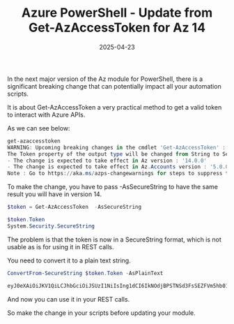 ﻿---
layout: post
title: Azure PowerShell - Update from Get-AzAccessToken for Az 14
date: 2025-04-23
categories: [  ]
githubcommentIdtoreplace: 
---

In the next major version of the Az module for PowerShell, there is a significant breaking change that can potentially impact all your automation scripts.

It is about Get-AzAccessToken a very practical method to get a valid token to interact with Azure APIs.

As we can see below:

```powershell
get-azaccesstoken
WARNING: Upcoming breaking changes in the cmdlet 'Get-AzAccessToken' :
The Token property of the output type will be changed from String to SecureString. Add the [-AsSecureString] switch to avoid the impact of this upcoming breaking change.
- The change is expected to take effect in Az version : '14.0.0'
- The change is expected to take effect in Az.Accounts version : '5.0.0'
Note : Go to https://aka.ms/azps-changewarnings for steps to suppress this breaking change warning, and other information on breaking changes in Azure PowerShell.
```

To make the change, you have to pass -AsSecureString to have the same result you will have in version 14.

```powershell
$token = Get-AzAccessToken  -AsSecureString

$token.Token
System.Security.SecureString
```

The problem is that the token is now in a SecureString format, which is not usable as is for using it in REST calls.

You need to convert it to a plain text string.

```powershell
ConvertFrom-SecureString $token.Token -AsPlainText

eyJ0eXAiOiJKV1QiLCJhbGciOiJSUzI1NiIsIng1dCI6IkNOdjBPSTNSd3FsSEZFVm5hb01Bc2hDSDJYRSIsImtpZCI6IkNOdjBPSTNSd3FsSEZFVm5hb01Bc2hDS...
```

And now you can use it in your REST calls.

So make the change in your scripts before updating your module.

